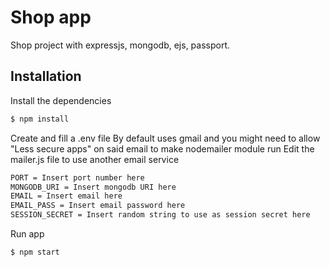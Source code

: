 # Shop app

Shop project with expressjs, mongodb, ejs, passport.

## Installation

Install the dependencies

```sh
$ npm install
```
Create and fill a .env file
By default uses gmail and you might need to allow "Less secure apps" on said email to make nodemailer module run
Edit the mailer.js file to use another email service
```sh
PORT = Insert port number here
MONGODB_URI = Insert mongodb URI here
EMAIL = Insert email here
EMAIL_PASS = Insert email password here
SESSION_SECRET = Insert random string to use as session secret here
```
Run app

```sh
$ npm start
```